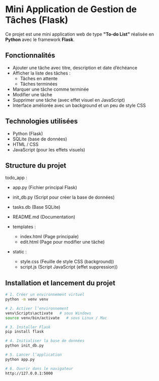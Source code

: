 # Mini Application de Gestion de Tâches (Flask)

Ce projet est une mini application web de type **"To-do List"** réalisée en **Python** avec le framework **Flask**.

## Fonctionnalités
- Ajouter une tâche avec titre, description et date d’échéance
- Afficher la liste des tâches :
  - Tâches en attente
  - Tâches terminées
- Marquer une tâche comme terminée
- Modifier une tâche
- Supprimer une tâche (avec effet visuel en JavaScript)
- Interface améliorée avec un background et un peu de style CSS

## Technologies utilisées
- Python (Flask)
- SQLite (base de données)
- HTML / CSS
- JavaScript (pour les effets visuels)

## Structure du projet

todo_app :
   - app.py  (Fichier principal Flask)
   - init_db.py  (Script pour créer la base de données)
   - tasks.db  (Base SQLite)
   - README.md  (Documentation)

  - templates :
    - index.html  (Page principale)
    - edit.html  (Page pour modifier une tâche)

  - static :
     - style.css  (Feuille de style CSS (background))
     - script.js  (Script JavaScript (effet suppression))

## Installation et lancement du projet

```bash
# 1. Créer un environnement virtuel 
python -m venv venv

# 2. Activer l’environnement
venv\Scripts\activate   # sous Windows
source venv/bin/activate   # sous Linux / Mac

# 3. Installer Flask
pip install flask

# 4. Initialiser la base de données
python init_db.py

# 5. Lancer l’application
python app.py

# 6. Ouvrir dans le navigateur
http://127.0.0.1:5000

